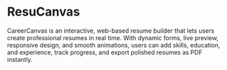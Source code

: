 # ResuCanvas
CareerCanvas is an interactive, web-based resume builder that lets users create professional resumes in real time. With dynamic forms, live preview, responsive design, and smooth animations, users can add skills, education, and experience, track progress, and export polished resumes as PDF instantly.
